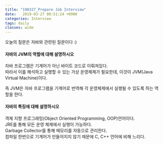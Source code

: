 ```yaml
---
title: "190327_Prepare Job Interview"
date:   2019-03-27 00:51:24 +0900
categories: Interview
tags: daily
classes: wide
---
```


오늘의 질문은 자바와 관련된 질문이다 :)  
  
#### 자바의 JVM의 역할에 대해 설명하시오

자바 프로그램은 기계어가 아닌 바이트 코드로 이뤄져있다.  
따라서 이를 해석하고 실행할 수 있는 가상 운영체제가 필요한데, 이것이 JVM(Java Virtual Machine)이다.  
  
즉 JVM은 자바 프로그램을 기계어로 번역해 각 운영체제에서 실행될 수 있도록 하는 역할을 한다.  
  
#### 자바의 특징에 대해 설명하시오

객체 지향 프로그래밍(Object Oriented Programming, OOP)언어이다.  
JRE를 통해 모든 운영 체제에서 실행이 가능하다.  
Garbage Collector를 통해 메모리를 자동으로 관리한다.  
컴파일 한번으로 기계어가 만들어지지 않기 때문에 C, C++ 언어에 비해 느리다.